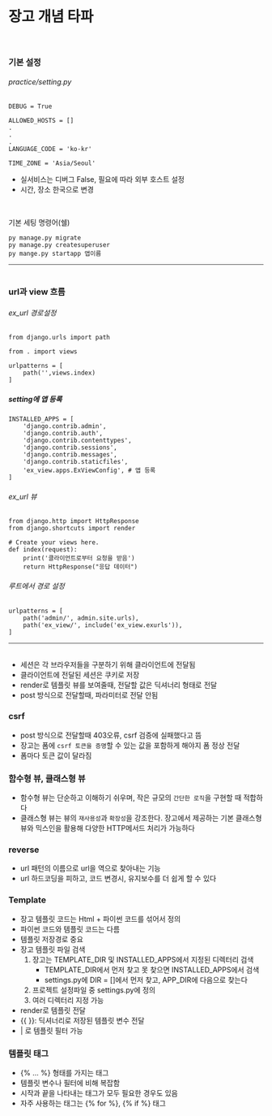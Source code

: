 # 장고 개념 타파

<br>


### 기본 설정

###### practice/setting.py
```
DEBUG = True

ALLOWED_HOSTS = []
.
.
.
LANGUAGE_CODE = 'ko-kr'

TIME_ZONE = 'Asia/Seoul'
```
- 실서비스는 디버그 False, 필요에 따라 외부 호스트 설정
- 시간, 장소 한국으로 변경

<br>

기본 세팅 명령어(쉘)
```
py manage.py migrate
py manage.py createsuperuser
py mange.py startapp 앱이름
```

<div style="width: 100%; height: 1px; background-color: #444;"></div>

<br>

### url과 view 흐름

###### ex_url 경로설정
```
from django.urls import path

from . import views

urlpatterns = [
    path('',views.index)
]
```

##### setting에 앱 등록
```
INSTALLED_APPS = [
    'django.contrib.admin',
    'django.contrib.auth',
    'django.contrib.contenttypes',
    'django.contrib.sessions',
    'django.contrib.messages',
    'django.contrib.staticfiles',
    'ex_view.apps.ExViewConfig', # 앱 등록
]
```

###### ex_url 뷰 
```
from django.http import HttpResponse
from django.shortcuts import render

# Create your views here.
def index(request):
    print('클라이언트로부터 요청을 받음')
    return HttpResponse("응답 데이터")
```

###### 루트에서 경로 설정
```
urlpatterns = [
    path('admin/', admin.site.urls),
    path('ex_view/', include('ex_view.exurls')),
]
```
<div style="width: 100%; height: 1px; background-color: #444;"></div>

<br>

- 세션은 각 브라우저들을 구분하기 위해 클라이언트에 전달됨
- 클라이언트에 전달된 세션은 쿠키로 저장 
- render로 템플릿 뷰를 보여줄때, 전달할 값은 딕셔너리 형태로 전달 
- post 방식으로 전달할때, 파라미터로 전달 안됨 

### csrf
- post 방식으로 전달할때 403오류, csrf 검증에 실패했다고 뜸
- 장고는 폼에 `csrf 토큰을 증명`할 수 있는 값을 포함하게 해야지 폼 정상 전달 
- 폼마다 토큰 값이 달라짐

### 함수형 뷰, 클래스형 뷰
- 함수형 뷰는 단순하고 이해하기 쉬우며, 작은 규모의 `간단한 로직`을 구현할 때 적합하다
- 클래스형 뷰는 뷰의 `재사용성`과 `확장성`을 강조한다. 장고에서 제공하는 기본 클래스형 뷰와 믹스인을 활용해 다양한 HTTP메서드 처리가 가능하다 

### reverse
- url 패턴의 이름으로 url을 역으로 찾아내는 기능
- url 하드코딩을 피하고, 코드 변경시, 유지보수를 더 쉽게 할 수 있다 

### Template
- 장고 템플릿 코드는 Html + 파이썬 코드를 섞어서 정의 
- 파이썬 코드와 템플릿 코드는 다름 
- 템플릿 저장경로 중요 
- 장고 템플릿 파일 검색 
    1. 장고는 TEMPLATE_DIR 및 INSTALLED_APPS에서 지정된 디렉터리 검색
        - TEMPLATE_DIR에서 먼저 찾고 못 찾으면 INSTALLED_APPS에서 검색
        - settings.py에 DIR = []에서 먼저 찾고, APP_DIR에 다음으로 찾는다 
    2. 프로젝트 설정파일 중 settings.py에 정의 
    3. 여러 디렉터리 지정 가능
- render로 템플릿 전달
- {{ }}: 딕셔너리로 저장된 템플릿 변수 전달
- | 로 템플릿 필터 가능

### 템플릿 태그
- {% ... %} 형태를 가지는 태그
- 템플릿 변수나 필터에 비해 복잡함
- 시작과 끝을 나타내는 태그가 모두 필요한 경우도 있음
- 자주 사용하는 태그는 {% for %}, {% if %} 태그 